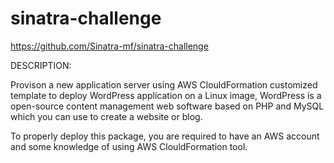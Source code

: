 # sinatra-challenge
https://github.com/Sinatra-mf/sinatra-challenge

DESCRIPTION:

Provison a new application server using AWS ClouldFormation customized template to deploy WordPress application on a Linux image, WordPress is a open-source content management web software based on PHP and MySQL which you can use to create a website or blog.

To properly deploy this package, you are required to have an AWS account and some knowledge of using AWS ClouldFormation tool.





